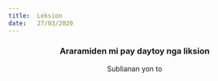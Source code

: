 ```yaml
---
title:  Leksion
date:   27/03/2020
---
```


### <center>Araramiden mi pay daytoy nga liksion</center>
<center>Sublianan yon to</center>